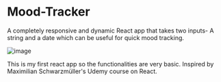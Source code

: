# Mood-Tracker
A completely responsive and dynamic React app that takes two inputs- A string and a date which can be useful for quick mood tracking.

![image](https://user-images.githubusercontent.com/61319491/123176781-b667a100-d4a1-11eb-834f-4d8b88ddc977.png)

This is my first react app so the functionalities are very basic.
Inspired by Maximilian Schwarzmüller's Udemy course on React.
